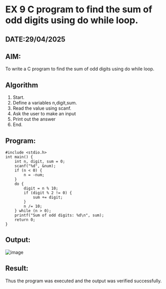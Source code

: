 # EX 9 C program to find the sum of odd digits using do while loop.
## DATE:29/04/2025
## AIM:
To write a C program to find the sum of odd digits using do while loop.

## Algorithm
1. Start.
2. Define a variables n,digit,sum.
3. Read the value using scanf.
4. Ask the user to make an input
5. Print out the answer
6. End.

## Program:
```
#include <stdio.h>
int main() {
    int n, digit, sum = 0;
    scanf("%d", &num);
    if (n < 0) {
        n = -num;
    }
    do {
        digit = n % 10; 
        if (digit % 2 != 0) { 
            sum += digit;
        }
        n /= 10; 
    } while (n > 0);
    printf("Sum of odd digits: %d\n", sum);
    return 0;
}
```

## Output:
![image](https://github.com/user-attachments/assets/2841145c-c816-44e2-a4a6-8b567b10d0a6)

## Result:
Thus the program was executed and the output was verified successfully.
